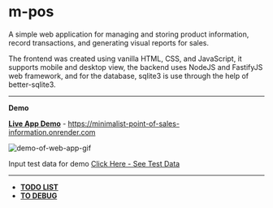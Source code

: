 # m-pos

A simple web application for managing and storing product information, record transactions, and generating visual reports for sales.

The frontend was created using vanilla HTML, CSS, and JavaScript, it supports mobile and desktop view, the backend uses NodeJS and FastifyJS web framework, and for the database, sqlite3 is use through the help of better-sqlite3.

-----

**Demo**

[**Live App Demo**](https://minimalist-point-of-sales-information.onrender.com) - https://minimalist-point-of-sales-information.onrender.com

![demo-of-web-app-gif](gui/img/m-pos-demo-video.gif)

Input test data for demo [Click Here - See Test Data](test-data.md)

------

- **[TODO LIST](todo.md)**
- **[TO DEBUG](debug.md)**